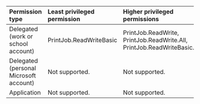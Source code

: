 |Permission type|Least privileged permission|Higher privileged permissions|
|:---|:---|:---|
|Delegated (work or school account)|PrintJob.ReadWriteBasic|PrintJob.ReadWrite, PrintJob.ReadWrite.All, PrintJob.ReadWriteBasic.All|
|Delegated (personal Microsoft account)|Not supported.|Not supported.|
|Application|Not supported.|Not supported.|


